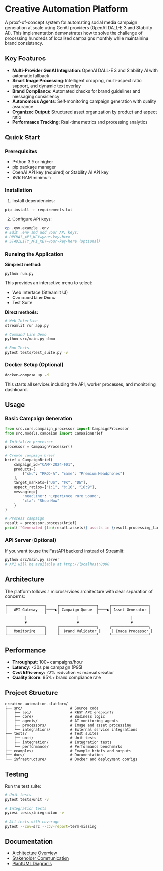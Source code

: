 # Creative Automation Platform

A proof-of-concept system for automating social media campaign generation at scale using GenAI providers (OpenAI DALL-E 3 and Stability AI). This implementation demonstrates how to solve the challenge of processing hundreds of localized campaigns monthly while maintaining brand consistency.

## Key Features

- **Multi-Provider GenAI Integration**: OpenAI DALL-E 3 and Stability AI with automatic fallback
- **Smart Image Processing**: Intelligent cropping, multi-aspect ratio support, and dynamic text overlay
- **Brand Compliance**: Automated checks for brand guidelines and messaging consistency
- **Autonomous Agents**: Self-monitoring campaign generation with quality assurance
- **Organized Output**: Structured asset organization by product and aspect ratio
- **Performance Tracking**: Real-time metrics and processing analytics

## Quick Start

### Prerequisites

- Python 3.9 or higher
- pip package manager
- OpenAI API key (required) or Stability AI API key
- 8GB RAM minimum

### Installation

1. Install dependencies:
```bash
pip install -r requirements.txt
```

2. Configure API keys:
```bash
cp .env.example .env
# Edit .env and add your API keys:
# OPENAI_API_KEY=your-key-here
# STABILITY_API_KEY=your-key-here (optional)
```

### Running the Application

**Simplest method:**
```bash
python run.py
```
This provides an interactive menu to select:
- Web Interface (Streamlit UI)
- Command Line Demo
- Test Suite

**Direct methods:**
```bash
# Web Interface
streamlit run app.py

# Command Line Demo
python src/main.py demo

# Run Tests
pytest tests/test_suite.py -v
```

### Docker Setup (Optional)

```bash
docker-compose up -d
```

This starts all services including the API, worker processes, and monitoring dashboard.

## Usage

### Basic Campaign Generation

```python
from src.core.campaign_processor import CampaignProcessor
from src.models.campaign import CampaignBrief

# Initialize processor
processor = CampaignProcessor()

# Create campaign brief
brief = CampaignBrief(
    campaign_id="CAMP-2024-001",
    products=[
        {"sku": "PROD-A", "name": "Premium Headphones"}
    ],
    target_markets=["US", "UK", "DE"],
    aspect_ratios=["1:1", "9:16", "16:9"],
    messaging={
        "headline": "Experience Pure Sound",
        "cta": "Shop Now"
    }
)

# Process campaign
result = processor.process(brief)
print(f"Generated {len(result.assets)} assets in {result.processing_time}s")
```

### API Server (Optional)

If you want to use the FastAPI backend instead of Streamlit:
```bash
python src/main.py server
# API will be available at http://localhost:8000
```

## Architecture

The platform follows a microservices architecture with clear separation of concerns:

```
┌─────────────────┐     ┌─────────────────┐     ┌─────────────────┐
│   API Gateway   │────▶│ Campaign Queue  │────▶│ Asset Generator │
└─────────────────┘     └─────────────────┘     └─────────────────┘
         │                       │                        │
         ▼                       ▼                        ▼
┌─────────────────┐     ┌─────────────────┐     ┌─────────────────┐
│   Monitoring    │     │  Brand Validator │     │ Image Processor │
└─────────────────┘     └─────────────────┘     └─────────────────┘
```

## Performance

- **Throughput**: 100+ campaigns/hour
- **Latency**: <30s per campaign (P95)
- **Cost Efficiency**: 70% reduction vs manual creation
- **Quality Score**: 95%+ brand compliance rate

## Project Structure

```
creative-automation-platform/
├── src/                      # Source code
│   ├── api/                  # REST API endpoints
│   ├── core/                 # Business logic
│   ├── agents/               # AI monitoring agents
│   ├── processors/           # Image and asset processing
│   └── integrations/         # External service integrations
├── tests/                    # Test suites
│   ├── unit/                 # Unit tests
│   ├── integration/          # Integration tests
│   └── performance/          # Performance benchmarks
├── examples/                 # Example briefs and outputs
├── docs/                     # Documentation
└── infrastructure/           # Docker and deployment configs
```

## Testing

Run the test suite:

```bash
# Unit tests
pytest tests/unit -v

# Integration tests  
pytest tests/integration -v

# All tests with coverage
pytest --cov=src --cov-report=term-missing
```

## Documentation

- [Architecture Overview](docs/architecture.md)
- [Stakeholder Communication](docs/stakeholder_communication.md)
- [PlantUML Diagrams](docs/)